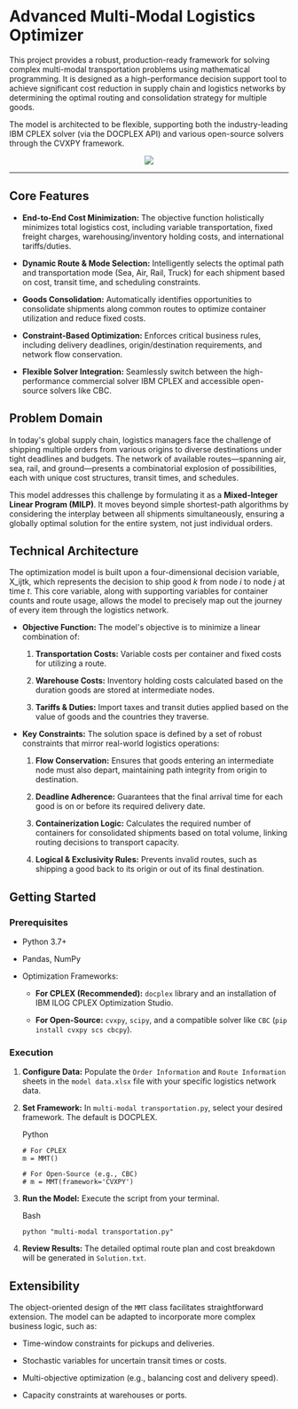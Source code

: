 Advanced Multi-Modal Logistics Optimizer
========================================

This project provides a robust, production-ready framework for solving complex multi-modal transportation problems using mathematical programming. It is designed as a high-performance decision support tool to achieve significant cost reduction in supply chain and logistics networks by determining the optimal routing and consolidation strategy for multiple goods.

The model is architected to be flexible, supporting both the industry-leading IBM CPLEX solver (via the DOCPLEX API) and various open-source solvers through the CVXPY framework.

<p align="center"><img src="https://user-images.githubusercontent.com/30411828/45585955-c6311e80-b920-11e8-95c9-bc90089446b4.jpg"></p>

* * *

Core Features
-------------

*   **End-to-End Cost Minimization:** The objective function holistically minimizes total logistics cost, including variable transportation, fixed freight charges, warehousing/inventory holding costs, and international tariffs/duties.
    
*   **Dynamic Route & Mode Selection:** Intelligently selects the optimal path and transportation mode (Sea, Air, Rail, Truck) for each shipment based on cost, transit time, and scheduling constraints.
    
*   **Goods Consolidation:** Automatically identifies opportunities to consolidate shipments along common routes to optimize container utilization and reduce fixed costs.
    
*   **Constraint-Based Optimization:** Enforces critical business rules, including delivery deadlines, origin/destination requirements, and network flow conservation.
    
*   **Flexible Solver Integration:** Seamlessly switch between the high-performance commercial solver IBM CPLEX and accessible open-source solvers like CBC.
    

Problem Domain
--------------

In today's global supply chain, logistics managers face the challenge of shipping multiple orders from various origins to diverse destinations under tight deadlines and budgets. The network of available routes—spanning air, sea, rail, and ground—presents a combinatorial explosion of possibilities, each with unique cost structures, transit times, and schedules.

This model addresses this challenge by formulating it as a **Mixed-Integer Linear Program (MILP)**. It moves beyond simple shortest-path algorithms by considering the interplay between all shipments simultaneously, ensuring a globally optimal solution for the entire system, not just individual orders.

Technical Architecture
----------------------

The optimization model is built upon a four-dimensional decision variable, X\_ijtk, which represents the decision to ship good _k_ from node _i_ to node _j_ at time _t_. This core variable, along with supporting variables for container counts and route usage, allows the model to precisely map out the journey of every item through the logistics network.

*   **Objective Function:** The model's objective is to minimize a linear combination of:
    
    1.  **Transportation Costs:** Variable costs per container and fixed costs for utilizing a route.
        
    2.  **Warehouse Costs:** Inventory holding costs calculated based on the duration goods are stored at intermediate nodes.
        
    3.  **Tariffs & Duties:** Import taxes and transit duties applied based on the value of goods and the countries they traverse.
        
*   **Key Constraints:** The solution space is defined by a set of robust constraints that mirror real-world logistics operations:
    
    1.  **Flow Conservation:** Ensures that goods entering an intermediate node must also depart, maintaining path integrity from origin to destination.
        
    2.  **Deadline Adherence:** Guarantees that the final arrival time for each good is on or before its required delivery date.
        
    3.  **Containerization Logic:** Calculates the required number of containers for consolidated shipments based on total volume, linking routing decisions to transport capacity.
        
    4.  **Logical & Exclusivity Rules:** Prevents invalid routes, such as shipping a good back to its origin or out of its final destination.
        

Getting Started
---------------

### Prerequisites

*   Python 3.7+
    
*   Pandas, NumPy
    
*   Optimization Frameworks:
    
    *   **For CPLEX (Recommended):** `docplex` library and an installation of IBM ILOG CPLEX Optimization Studio.
        
    *   **For Open-Source:** `cvxpy`, `scipy`, and a compatible solver like `CBC` (`pip install cvxpy scs cbcpy`).
        

### Execution

1.  **Configure Data:** Populate the `Order Information` and `Route Information` sheets in the `model data.xlsx` file with your specific logistics network data.
    
2.  **Set Framework:** In `multi-modal transportation.py`, select your desired framework. The default is DOCPLEX.
    
    Python
    
        # For CPLEX
        m = MMT()
        
        # For Open-Source (e.g., CBC)
        # m = MMT(framework='CVXPY') 
3.  **Run the Model:** Execute the script from your terminal.
    
    Bash
    
        python "multi-modal transportation.py" 
4.  **Review Results:** The detailed optimal route plan and cost breakdown will be generated in `Solution.txt`.
    

Extensibility
-------------

The object-oriented design of the `MMT` class facilitates straightforward extension. The model can be adapted to incorporate more complex business logic, such as:

*   Time-window constraints for pickups and deliveries.
    
*   Stochastic variables for uncertain transit times or costs.
    
*   Multi-objective optimization (e.g., balancing cost and delivery speed).
    
*   Capacity constraints at warehouses or ports.
